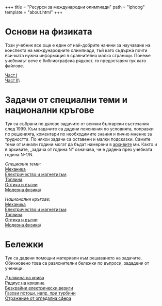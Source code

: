 +++
title = "Ресурси за международни олимпиади"
path = "iphobg"
template = "about.html"
+++

# Основи на физиката

Този учебник все още е един от най-добрите начини за научаване на конспекта на международните олимпиади, тъй като съдържа почти всичката нужна информация в сравнително малко страници. Понеже учебникът вече е библиографска рядкост, го предоставям тук като файлове.   

[Част I](https://mega.nz/file/6NJzFYTK#YHvmCWNXhHqLTroNyDuRFIgkfHP2ZJuICo4P3_gjvkc)\
[Част II](https://mega.nz/file/7AhiGZCA#oRh_E5ORXrPmZKc0j_lYj6CINXNIPo-_WhJ60-1n9fQ)\

# Задачи от специални теми и национални кръгове

Тук са събрани по дялове задачите от всички български състезания след 1999. Към задачите са дадени пояснения по условията, поправки по решенията, коментари по необходимите знания и лично мнение за трудността. По някои задачи са оставени и малки подсказки. Самите теми от минали години могат да бъдат намерени в [архивите](/teaching) ми. Както и в архивите, „задача от година N“ означава, че е дадена през учебната година N-1/N.
 
*Специални теми:*\
[Механика](/iphobg/mech.pdf)\
[Електричество и магнетизъм](/iphobg/emag.pdf)\
[Топлина](/iphobg/thermo.pdf)\
[Оптика и вълни](/iphobg/optics.pdf)\
[Модерна физика](/iphobg/modern.pdf)\

*Национални кръгове:*\
[Механика](/iphobg/mech_nat.pdf)\
[Електричество и магнетизъм](/iphobg/emag_nat.pdf)\
[Топлина](/iphobg/thermo_nat.pdf)\
[Оптика и вълни](/iphobg/optics_nat.pdf)\
[Модерна физика](/iphobg/modern_nat.pdf)\

# Бележки

Тук са дадени помощни материали към решаването на задачите. Обикновено това са разяснителни бележки по въпроси, зададени от ученици.

[Дължина на крива](/iphobg/DuljinaNaKriva.pdf)\
[Радиус на кривина](/iphobg/RadiusNaKrivina.pdf)\
[Безкрайни електрически вериги](/iphobg/BezkrainiVerigi.pdf)\
[Газови потоци, напр. при турбини](/iphobg/JouleThomson.pdf)\
[Отражение от огледална сфера](/iphobg/OgledalnaSfera.pdf)

